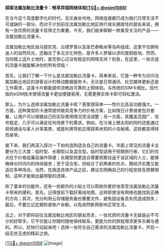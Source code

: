 **探索法属加勒比流量卡：畅享异国网络体验[[TG💪+ @esim1088](https://t.me/s/esim1088)]**

在当今这个高度数字化的时代，无论身处何地，网络连接都已成为我们日常生活不可或缺的一部分。而对于计划前往法属加勒比地区旅行或长期居住的朋友来说，拥有一张优质的流量卡显得尤为重要。今天，我们就来聊聊一款备受关注的产品——法属加勒比流量卡。

法属加勒比地区由马提尼克、瓜德罗普以及圣巴泰勒米等岛屿组成，这里不仅拥有迷人的自然风光，还融合了多元文化特色，是许多人梦寐以求的度假胜地。然而，当你踏上这片土地时，是否担心过没有稳定的网络支持？别急，在这里，一张合适的流量卡就能解决你的所有烦恼！

首先，让我们了解一下什么是法属加勒比流量卡。简单来说，它是一种专为访问法属加勒比地区的游客设计的移动数据服务卡。无论是日常通讯、社交媒体更新还是工作需求，这类卡片都能提供流畅且可靠的上网体验。与传统的SIM卡相比，现代版的eSIM技术使得流量卡更加便捷易用，无需更换实体卡即可轻松激活。

那么，为什么选择法属加勒比流量卡呢？答案很简单——性价比高且功能强大。一方面，这种类型的卡通常提供极具竞争力的价格方案，比如按日计费或者包月套餐，让用户可以根据自己的实际使用情况灵活调整；另一方面，其覆盖范围广、信号稳定，几乎可以满足任何场景下的需求。例如，在沙滩上晒太阳的同时还能通过视频通话与家人分享美景，或是利用导航应用探索未知的小岛秘境，这些都变得轻而易举。

接下来，我们再深入探讨一下如何选购适合自己的流量卡。市面上常见的流量卡主要分为三大类：临时型、长期型以及混合型。临时型适用于短期旅行者，它们的优点在于价格低廉且操作简便；长期型则更适合需要频繁往返于该区域的人士，能够确保长时间内的持续服务；至于混合型，则结合了前两者的优点，既经济实惠又能适应多种场合。当然，在挑选具体产品之前，建议先明确自己的行程安排及预算限制，这样才能做出最明智的选择。

除了基本的功能外，还有一些额外的小贴士可以帮助你更好地享受法属加勒比流量卡带来的便利。首先，记得提前下载好离线地图，这样即使没有网络也能找到正确的方向；其次，充分利用云存储服务备份重要文件，避免因设备丢失而造成损失；最后，不要忘记定期检查账户余额，以免突然断网影响正常生活。

总之，对于即将前往法属加勒比地区的朋友而言，一张优质的流量卡无疑是必不可少的好帮手。它不仅能让你随时随地保持联系，更能为你的旅程增添更多乐趣与便利。所以，赶快行动起来吧！选择一张符合自己需求的法属加勒比流量卡，开启一段无忧无虑的精彩之旅。

[[TG💪+ @esim1088](https://t.me/s/esim1088) ![Image](https://i.postimg.cc/4NQfJmqS/Snipaste-2025-05-13-00-14-12.png)]
